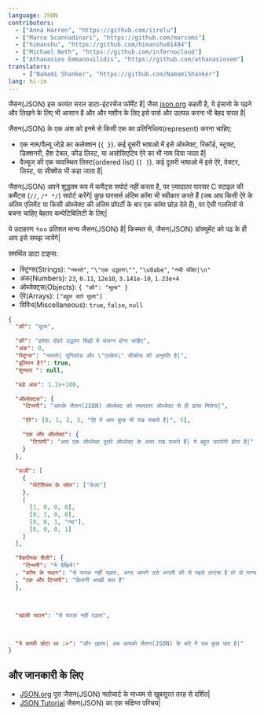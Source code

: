 ```yaml
---
language: JSON
contributors:
  - ["Anna Harren", "https://github.com/iirelu"]
  - ["Marco Scannadinari", "https://github.com/marcoms"]
  - ["himanshu", "https://github.com/himanshu81494"]
  - ["Michael Neth", "https://github.com/infernocloud"]
  - ["Athanasios Emmanouilidis", "https://github.com/athanasiosem"]
translators:
    - ["Namami Shanker", "https://github.com/NamamiShanker"]
lang: hi-in
---
```


जैसन(JSON) इस अत्यंत सरल डाटा-इंटरचेंज फॉर्मेट है| जैसा [json.org](https://json.org) कहती है, ये इंसानो के पढ़ने और लिखने के लिए भी आसान है और और मशीन के लिए इसे पार्स और उतपन्न करना भी बेहद सरल है|

जैसन(JSON) के एक अंश को इनमे से किसी एक का प्रतिनिधित्व(represent) करना चाहिए:

* एक नाम/वैल्यू जोड़े का कलेक्शन (`{ }`). कई दूसरी भाषाओ में इसे ऑब्जेक्ट, रिकॉर्ड, स्ट्रक्ट, डिक्शनरी, हैश टेबल, कीड लिस्ट, या असोसिएटिव ऐरे का भी नाम दिया जाता है|
* वैल्यूज की एक व्यवस्थित लिस्ट(ordered list) (`[ ]`). कई दूसरी भाषाओ में इसे ऐरे, वेक्टर, लिस्ट, या सीक्वेंस भी कहा जाता है|

जैसन(JSON) अपने शुद्धतम रूप में कमैंट्स सपोर्ट नहीं करता है, पर ज़्यादातर पारसर C स्टाइल की कमैंट्स (`//`, `/* */`) सपोर्ट करेंगे| कुछ पारसर्स अंतिम कॉमा भी स्वीकार करते हैं (जब आप किसी ऐरे के अंतिम एलिमेंट या किसी ऑब्जेक्ट की अंतिम प्रॉपर्टी के बार एक कॉमा छोड़ देते हैं), पर ऐसी गलतियों से बचना चाहिए बेहतर कम्पेटिबिलिटी के लिए|

  ये उदाहरण १०० प्रतिशत मान्य जैसन(JSON) है| किस्मत से, जैसन(JSON) डॉक्यूमेंट को पढ़ के ही आप इसे समझ जायेंगे|

समर्थित डाटा टाइप्स:

* स्ट्रिंग्स(Strings): `"नमस्ते"`, `"\"एक उद्धरण\""`, `"\u0abe"`, `"नयी पंक्ति|\n"`
* अंक(Numbers): `23`, `0.11`, `12e10`, `3.141e-10`, `1.23e+4`
* ऑब्जेक्ट्स(Objects): `{ "की": "मूल्य" }`
* ऐरे(Arrays): `["बहुत सारे मूल्य"]`
* विविध(Miscellaneous): `true`, `false`, `null`

```json
{
  "की": "मूल्य",

  "की": "हमेशा दोहरे उद्धरण चिह्नों में संलग्न होना चाहिए",
  "अंक": 0,
  "स्ट्रिंग्स": "नमस्ते| यूनिकोड और \"एस्केप\" सीक्वेंस की अनुमति है|",
  "बूलियन है?": true,
  "शून्यता ": null,

  "बड़े अंक": 1.2e+100,

  "ऑब्जेक्ट्स": {
    "टिप्पणी": "आपके जैसन(JSON) ऑब्जेक्ट को ज़्यादातर ऑब्जेक्ट से ही ढांचा मिलेगा|",

    "ऐरे": [0, 1, 2, 3, "ऐरे में आप कुछ भी रख सकते हैं|", 5],

    "एक और ऑब्जेक्ट": {
      "टिप्पणी": "आप एक ऑब्जेक्ट दूसरे ऑब्जेक्ट के अंदर रख सकते हैं| ये बहुत उपयोगी होता है|"
    }
  },

  "फ़र्ज़ी": [
    {
      "पोटेशियम के स्रोत": ["केला"]
    },
    [
      [1, 0, 0, 0],
      [0, 1, 0, 0],
      [0, 0, 1, "नव"],
      [0, 0, 0, 1]
    ]
  ],

  "वैकल्पिक शैली": {
    "टिप्पणी": "ये देखिये!"
  , "कॉमा के स्थान": "से फरक नहीं पड़ता, अगर आपने उसे अगली की से पहले लगाया है तो वो मान्य है|"
  , "एक और टिप्पणी": "कितनी अच्छी बात है"
  },



  "खाली स्थान": "से फरक नहीं पड़ता",



  "ये काफी छोटा था :>": "और ख़तम| अब आपको जैसन(JSON) के बारे में सब कुछ पता है|"
}
```

## और जानकारी के लिए

* [JSON.org](https://json.org) पूरा जैसन(JSON) फ्लोचार्ट के माध्यम से खूबसूरत तरह से दर्शित|
* [JSON Tutorial](https://www.youtube.com/watch?v=wI1CWzNtE-M) जैसन(JSON) का एक संक्षिप्त परिचय|

